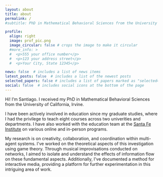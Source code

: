 ```yaml
---
layout: about
title: about
permalink: /
#subtitle: PhD in Mathematical Behavioral Sciences from the University of California, Irvine

profile:
  align: right
  image: prof_pic.png
  image_circular: false # crops the image to make it circular
  #more_info: >
  #  <p>555 your office number</p>
  #  <p>123 your address street</p>
  #  <p>Your City, State 12345</p>

news: false  # includes a list of news items
latest_posts: false  # includes a list of the newest posts
selected_papers: false # includes a list of papers marked as "selected={true}"
social: false  # includes social icons at the bottom of the page
---
```


Hi! I’m Santiago. I received my PhD in Mathematical Behavioral Sciences from the University of California, Irvine.

I have been actively involved in education since my graduate studies, where I had the privilege to teach eight courses across two univerities and departments. I have also worked with the education team at the <a href="https://santafe.edu">Santa Fe Institute</a> on various online and in-person programs.

My research is on creativity, collaboration, and coordination within multi-agent systems. I've worked on the theoretical aspects of this investigation using game theory. Through musical improvisations conducted on networks, I aimed to isolate and understand the effects of information flow on these fundamental aspects. Additionally, I've documented a method for interactive media, providing a platform for further experimentation in this intriguing area of work.